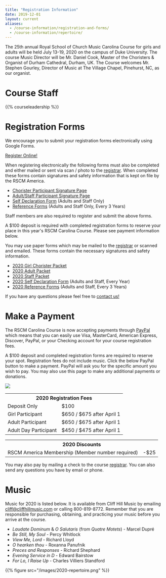 ```yaml
---
title: "Registration Information"
date: 2019-12-01
layout: current
aliases:
  - /course-information/registration-and-forms/
  - /course-information/repertoire/
---
```


The 25th annual Royal School of Church Music Carolina Course for girls and
adults will be held July 13-19, 2020 on the campus of Duke University.  The
course Music Director will be Mr. Daniel Cook, Master of the Choristers &
Organist of Durham Cathedral, Durham, UK.  The Course welcomes Mr. Stephen
Gourley, Director of Music at The Village Chapel, Pinehurst, NC, as our
organist.

<!--
Maps:

* [Printable PDF][22] of St. Mary's School Campus
* [Google Online Map][23]
-->

# Course Staff

{{% courseleadership %}}

# Registration Forms

<!--
<div class="alert alert-warning" role="alert">
The 2019 RSCM Carolina Course is now <b>at capacity</b> for all participants.
Please email us to ask about the wait list.  Or, visit the
<a href="https://www.stje.org/rscm">Charlotte Training Course</a> website for availability at our sister course!
</div>
-->

We encourage you to submit your registration forms electronically using
Google Forms.

<p class="text-center">
<a class="btn btn-primary btn-lg" href="https://docs.google.com/forms/d/e/1FAIpQLSe_joV3dEdTnLXUg_lXCoNf-V12Ng-YOHewoWi03E62iC85LQ/viewform">Register Online!</a>
</p>

When registering electronically the following forms must also be completed
and either mailed or sent via scan / photo to the [registrar][7].  When
completed these forms contain signatures and safety information that is
kept on file by the RSCM America.

* [Chorister Participant Signature Page][13]
* [Adult/Staff Participant Signature Page][12]
* [Self Declaration Form][5] (Adults and Staff Only)
* [Reference Forms][4] (Adults and Staff Only, Every 3 Years)

Staff members are also required to register and submit the above forms.

A $100 deposit is required with completed registration forms to reserve
your place in this year's RSCM Carolina Course.  Please see payment information
below.

You may use paper forms which may be mailed to the [registrar][7]
or scanned and emailed.  These forms contain the necessary signatures and
safety information.

* [2020 Girl Chorister Packet][1]
* [2020 Adult Packet][2]
* [2020 Staff Packet][3]
* [2020 Self Declaration Form][5] (Adults and Staff, Every Year)
* [2020 Reference Forms][4] (Adults and Staff, Every 3 Years)

If you have any questions please feel free to [contact us!][7]

# Make a Payment

The RSCM Carolina Course is now accepting payments through [PayPal][20]
which means that you can easily use Visa, MasterCard, American Express,
Discover, PayPal, or your Checking account for your course registration fees.

A $100 deposit and completed registration forms are required to reserve
your spot.  Registration fees do not include music.  Click the below
PayPal button to make a payment.  PayPal will ask you for the specific
amount you wish to pay.  You may also use this page to make any additional
payments or donations.

<p class="text-center">
<a href="https://www.paypal.com/cgi-bin/webscr?cmd=_s-xclick&hosted_button_id=4BLB7ZJ45CR8E"><img src="https://www.paypalobjects.com/en_US/i/btn/btn_paynow_LG.gif" /></a>
</p>

<table class="table">
<tr><th colspan="2">2020 Registration Fees</th></tr>
<tr><td>Deposit Only</td><td>$100</td></tr>
<tr><td>Girl Participant</td><td>$650 / $675 after April 1</td></tr>
<tr><td>Adult Participant</td><td>$650 / $675 after April 1</td></tr>
<tr><td>Adult Day Participant</td><td>$450 / $475 after April 1</td></tr>
</table>

<table class="table">
<tr><th colspan="2">2020 Discounts</th></tr>
<tr><td>RSCM America Membership (Member number required)</td><td>-$25</td></tr>
</table>

You may also pay by mailing a check to the course [registrar][7].  You
can also send any questions you have by email or phone.

# Music

Music for 2020 is listed below.  It is available from Cliff Hill Music by
emailing <a href="mailto:cliff@cliffhillmusic.com">cliff@cliffhillmusic.com</a>
or calling 800-819-8772.  Remember that you are responsible for purchasing,
obtaining, and practicing your music before you arrive at the course.

* *Laudate Dominum* & *O Salutaris* (from *Quatre Motets*) - Marcel Dupré
* *Be Still, My Soul* - Percy Whitlock
* *View Me, Lord* - Richard Lloyd
* *O hearken thou* - Roxanna Panufnik
* *Preces and Responses* - Richard Shephard
* *Evening Service in D* - Edward Bairstow
* *For Lo, I Raise Up* - Charles Villiers Standford

{{% figure src="/images/2020-repertoire.png" %}}

[1]: /pdf/2020/chorister-packet-2020.pdf
[2]: /pdf/2020/adult-packet-2020.pdf
[3]: /pdf/2020/staff-packet-2020.pdf
[4]: /pdf/2016/Reference_Form.pdf
[5]: /pdf/2016/Self_Declaration_Form.pdf
[7]: /contact
[12]: /pdf/2020/adult-signature-page.pdf
[13]: /pdf/2020/chorister-signature-page.pdf
[20]: https://www.paypal.com/home
[21]: cliff@cliffhillmusic.com
[22]: /pdf/st-marys-campus-map.pdf
[23]: https://www.google.com/maps/place/Saint+Mary's+School/@35.7828446,-78.6551186,17z/data=!3m1!4b1!4m2!3m1!1s0x89ac5f630bc17a43:0xf4e7b6d05fd3b619
